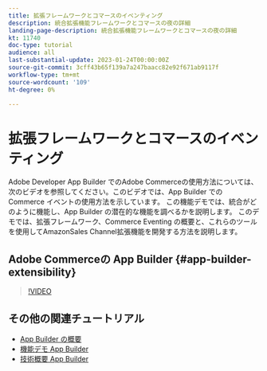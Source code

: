 ```yaml
---
title: 拡張フレームワークとコマースのイベンティング
description: 統合拡張機能フレームワークとコマースの夜の詳細
landing-page-description: 統合拡張機能フレームワークとコマースの夜の詳細
kt: 11740
doc-type: tutorial
audience: all
last-substantial-update: 2023-01-24T00:00:00Z
source-git-commit: 3cff43b65f139a7a247baacc82e92f671ab9117f
workflow-type: tm+mt
source-wordcount: '109'
ht-degree: 0%

---
```



# 拡張フレームワークとコマースのイベンティング

Adobe Developer App Builder でのAdobe Commerceの使用方法については、次のビデオを参照してください。このビデオでは、App Builder での Commerce イベントの使用方法を示しています。 この機能デモでは、統合がどのように機能し、App Builder の潜在的な機能を調べるかを説明します。 このデモでは、拡張フレームワーク、Commerce Eventing の概要と、これらのツールを使用してAmazonSales Channel拡張機能を開発する方法を説明します。

## Adobe Commerceの App Builder {#app-builder-extensibility}

>[!VIDEO](https://video.tv.adobe.com/v/3413328)

## その他の関連チュートリアル

- [App Builder の概要](../app-builder/introduction-to-app-builder.md)
- [機能デモ App Builder](../app-builder/app-builder-functional-demonstration.md)
- [技術概要 App Builder](../app-builder/app-builder-technical-overview.md)
